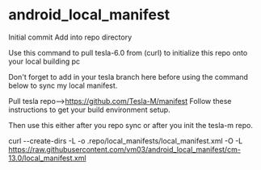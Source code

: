 # android_local_manifest
Initial commit
Add into repo directory

Use this command to pull tesla-6.0 from (curl) to initialize this repo onto your local building pc

Don't forget to add in your tesla branch here before using the command below to sync my local manifest.


Pull tesla repo-->https://github.com/Tesla-M/manifest   Follow these instructions to get your build environment setup.

Then use this either after you repo sync or after you init the tesla-m repo.

curl --create-dirs -L -o .repo/local_manifests/local_manifest.xml -O -L https://raw.githubusercontent.com/vm03/android_local_manifest/cm-13.0/local_manifest.xml
